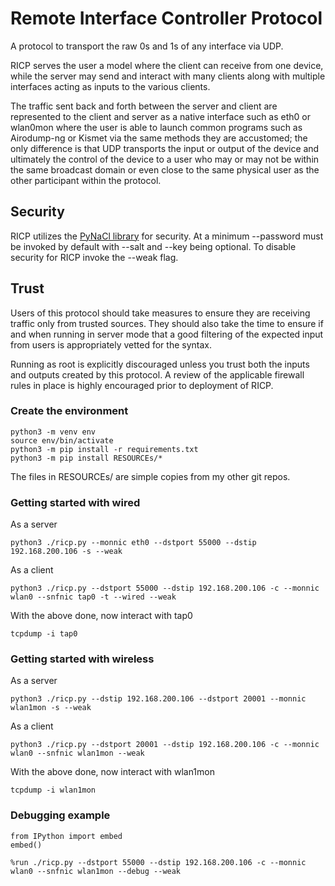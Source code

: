 # Remote Interface Controller Protocol
A protocol to transport the raw 0s and 1s of any interface via UDP.

RICP serves the user a model where the client can receive from one device, while the server may send and interact with many clients along with multiple interfaces acting as inputs to the various clients.

The traffic sent back and forth between the server and client are represented to the client and server as a native interface such as eth0 or wlan0mon where the user is able to launch common programs such as Airodump-ng or Kismet via the same methods they are accustomed; the only difference is that UDP transports the input or output of the device and ultimately the control of the device to a user who may or may not be within the same broadcast domain or even close to the same physical user as the other participant within the protocol.

## Security
RICP utilizes the [PyNaCl library](https://pynacl.readthedocs.io/en/latest/) for security.  At a minimum --password must be invoked by default with --salt and --key being optional.  To disable security for RICP invoke the --weak flag.

## Trust
Users of this protocol should take measures to ensure they are receiving traffic only from trusted sources.  They should also take the time to ensure if and when running in server mode that a good filtering of the expected input from users is appropriately vetted for the syntax.

Running as root is explicitly discouraged unless you trust both the inputs and outputs created by this protocol.  A review of the applicable firewall rules in place is highly encouraged prior to deployment of RICP.

### Create the environment
```
python3 -m venv env
source env/bin/activate
python3 -m pip install -r requirements.txt
python3 -m pip install RESOURCEs/*
```
The files in RESOURCEs/ are simple copies from my other git repos.

### Getting started with wired
As a server
```
python3 ./ricp.py --monnic eth0 --dstport 55000 --dstip 192.168.200.106 -s --weak
```

As a client
```
python3 ./ricp.py --dstport 55000 --dstip 192.168.200.106 -c --monnic wlan0 --snfnic tap0 -t --wired --weak
```

With the above done, now interact with tap0
```
tcpdump -i tap0
```

### Getting started with wireless
As a server
```
python3 ./ricp.py --dstip 192.168.200.106 --dstport 20001 --monnic wlan1mon -s --weak
```

As a client
```
python3 ./ricp.py --dstport 20001 --dstip 192.168.200.106 -c --monnic wlan0 --snfnic wlan1mon --weak
```

With the above done, now interact with wlan1mon
```
tcpdump -i wlan1mon
```

### Debugging example
```
from IPython import embed
embed()

%run ./ricp.py --dstport 55000 --dstip 192.168.200.106 -c --monnic wlan0 --snfnic wlan1mon --debug --weak
```
